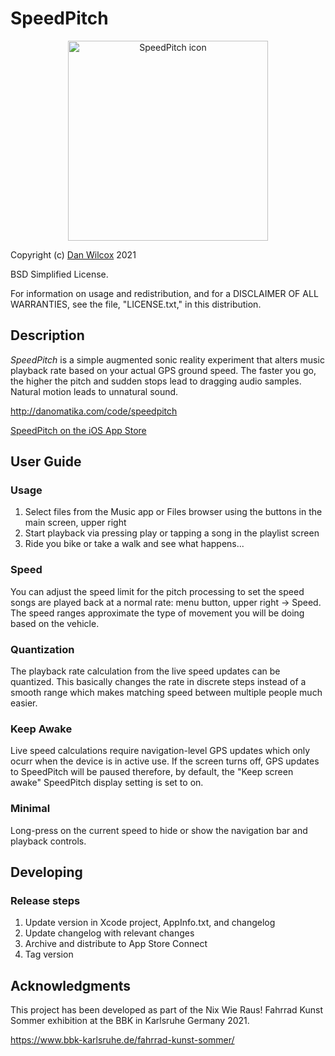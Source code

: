 SpeedPitch
==========

<p align="center">
	<img src="http://danomatika.com/code/speedpitch/speedpitch-launch.png" width="320" alt="SpeedPitch icon">
</p>

Copyright (c) [Dan Wilcox](danomatika.com) 2021

BSD Simplified License.

For information on usage and redistribution, and for a DISCLAIMER OF ALL
WARRANTIES, see the file, "LICENSE.txt," in this distribution.

Description
-----------

_SpeedPitch_ is a simple augmented sonic reality experiment that alters music playback rate based on your actual GPS ground speed. The faster you go, the higher the pitch and sudden stops lead to dragging audio samples. Natural motion leads to unnatural sound.

http://danomatika.com/code/speedpitch

[SpeedPitch on the iOS App Store](https://itunes.apple.com/app/id1577262763)

User Guide
----------

### Usage

1. Select files from the Music app or Files browser using the buttons in the main screen, upper right
2. Start playback via pressing play or tapping a song in the playlist screen
3. Ride you bike or take a walk and see what happens...

### Speed

You can adjust the speed limit for the pitch processing to set the speed songs are played back at a normal rate: menu button, upper right -> Speed. The speed ranges approximate the type of movement you will be doing based on the vehicle.

### Quantization

The playback rate calculation from the live speed updates can be quantized. This basically changes the rate in discrete steps instead of a smooth range which makes matching speed between multiple people much easier.

### Keep Awake

Live speed calculations require navigation-level GPS updates which only ocurr when the device is in active use. If the screen turns off, GPS updates to SpeedPitch will be paused therefore, by default, the "Keep screen awake" SpeedPitch display setting is set to on.

### Minimal

Long-press on the current speed to hide or show the navigation bar and playback controls.

Developing
----------

### Release steps

1. Update version in Xcode project, AppInfo.txt, and changelog
2. Update changelog with relevant changes
3. Archive and distribute to App Store Connect
4. Tag version

Acknowledgments
---------------

This project has been developed as part of the Nix Wie Raus! Fahrrad Kunst Sommer exhibition at the BBK in Karlsruhe Germany 2021.

https://www.bbk-karlsruhe.de/fahrrad-kunst-sommer/
